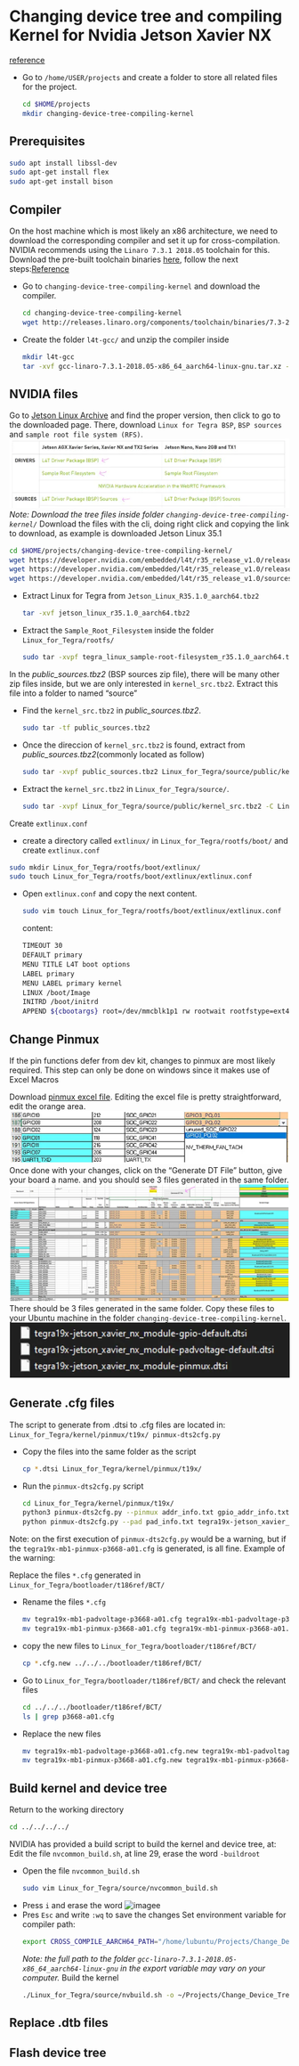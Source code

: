 # Changing device tree and compiling Kernel for Nvidia Jetson Xavier NX
[reference](https://medium.com/@haoye94/editing-device-tree-and-compiling-kernel-for-nvidia-jetson-xavier-nx-11a1df20939c)

* Go to `/home/USER/projects` and create a folder to store all related files for the project.
  ```BASH
  cd $HOME/projects
  mkdir changing-device-tree-compiling-kernel
  ```
## Prerequisites
  ```BASH
  sudo apt install libssl-dev
  sudo apt-get install flex
  sudo apt-get install bison
  ```

## Compiler
On the host machine which is most likely an x86 architecture, we need to download the corresponding compiler and set it up for cross-compilation.  
NVIDIA recommends using the `Linaro 7.3.1 2018.05` toolchain for this. Download the pre-built toolchain binaries [here](http://releases.linaro.org/components/toolchain/binaries/7.3-2018.05/aarch64-linux-gnu/gcc-linaro-7.3.1-2018.05-x86_64_aarch64-linux-gnu.tar.xz), follow the next steps:[Reference](https://developer.ridgerun.com/wiki/index.php?title=Jetson_Nano/Development/Building_the_Kernel_from_Source)
* Go to `changing-device-tree-compiling-kernel` and download the compiler.
  ```BASH
  cd changing-device-tree-compiling-kernel
  wget http://releases.linaro.org/components/toolchain/binaries/7.3-2018.05/aarch64-linux-gnu/gcc-linaro-7.3.1-2018.05-x86_64_aarch64-linux-gnu.tar.xz
  ```
* Create the folder `l4t-gcc/` and unzip the compiler inside
  ```BASH
  mkdir l4t-gcc
  tar -xvf gcc-linaro-7.3.1-2018.05-x86_64_aarch64-linux-gnu.tar.xz -C l4t-gcc/
  ```
## NVIDIA files
Go to [Jetson Linux Archive](https://developer.nvidia.com/embedded/jetson-linux-archive) and find the proper version, then click to go to the downloaded page. There, download `Linux for Tegra BSP`, `BSP sources` and `sample root file system (RFS)`.
![files](./img/files.png)  
  *Note: Download the tree files inside folder `changing-device-tree-compiling-kernel/`*
  Download the files with the cli, doing right click and copying the link to download, as example is downloaded Jetson Linux 35.1
  ```BASH
  cd $HOME/projects/changing-device-tree-compiling-kernel/
  wget https://developer.nvidia.com/embedded/l4t/r35_release_v1.0/release/jetson_linux_r35.1.0_aarch64.tbz2
  wget https://developer.nvidia.com/embedded/l4t/r35_release_v1.0/release/tegra_linux_sample-root-filesystem_r35.1.0_aarch64.tbz2
  wget https://developer.nvidia.com/embedded/l4t/r35_release_v1.0/sources/public_sources.tbz2
  ```
* Extract Linux for Tegra from `Jetson_Linux_R35.1.0_aarch64.tbz2`
  ```BASH
  tar -xvf jetson_linux_r35.1.0_aarch64.tbz2
  ```
* Extract the `Sample_Root_Filesystem` inside the folder `Linux_for_Tegra/rootfs/` 
  ```BASH
  sudo tar -xvpf tegra_linux_sample-root-filesystem_r35.1.0_aarch64.tbz2 -C Linux_for_Tegra/rootfs/
  ```
In the *public_sources.tbz2* (BSP sources zip file), there will be many other zip files inside, but we are only interested in `kernel_src.tbz2`. Extract this file into a folder to named “source”
* Find the `kernel_src.tbz2` in *public_sources.tbz2*.
  ```BASH
  sudo tar -tf public_sources.tbz2
  ```
* Once the direccion of `kernel_src.tbz2` is found, extract from *public_sources.tbz2*(commonly located as follow)
  ```BASH
  sudo tar -xvpf public_sources.tbz2 Linux_for_Tegra/source/public/kernel_src.tbz2
  ```
* Extract the `kernel_src.tbz2` in `Linux_for_Tegra/source/`.
  ```BASH
  sudo tar -xvpf Linux_for_Tegra/source/public/kernel_src.tbz2 -C Linux_for_Tegra/source/
  ```
Create `extlinux.conf`
*  create a directory called `extlinux/` in `Linux_for_Tegra/rootfs/boot/` and create `extlinux.conf`
  ```BASH
  sudo mkdir Linux_for_Tegra/rootfs/boot/extlinux/
  sudo touch Linux_for_Tegra/rootfs/boot/extlinux/extlinux.conf
  ```
* Open `extlinux.conf` and copy the next content.
  ```BASH
  sudo vim touch Linux_for_Tegra/rootfs/boot/extlinux/extlinux.conf 
  ```
  content:   
  ```BASH
  TIMEOUT 30
  DEFAULT primary
  MENU TITLE L4T boot options
  LABEL primary
  MENU LABEL primary kernel
  LINUX /boot/Image
  INITRD /boot/initrd
  APPEND ${cbootargs} root=/dev/mmcblk1p1 rw rootwait rootfstype=ext4 console=ttyS0,115200n8 console=tty0 fbcon=map:0 net.ifnames=0
  ```
## Change Pinmux
If the pin functions defer from dev kit, changes to pinmux are most likely required. This step can only be done on windows since it makes use of Excel Macros

Download [pinmux excel file](./docs/Jetson_Xavier_NX_Pinmux_Configuration_Template_v1.06%20.xlsm).
Editing the excel file is pretty straightforward, edit the orange area.
![excel-edit](./img/pinmux-1.png)
Once done with your changes, click on the “Generate DT File” button, give your board a name. and you should see 3 files generated in the same folder.
![excel-edit2](./img/pinmux-2.png)
There should be 3 files generated in the same folder. Copy these files to your Ubuntu machine in the folder `changing-device-tree-compiling-kernel`. 
![excel-edit3](./img/pinmux-3.png)
## Generate .cfg files
The script to generate from .dtsi to .cfg files are located in: `Linux_for_Tegra/kernel/pinmux/t19x/ pinmux-dts2cfg.py`
* Copy the files into the same folder as the script
  ```BASH
  cp *.dtsi Linux_for_Tegra/kernel/pinmux/t19x/
  ```
* Run the `pinmux-dts2cfg.py` script
  ```BASH
  cd Linux_for_Tegra/kernel/pinmux/t19x/
  python3 pinmux-dts2cfg.py --pinmux addr_info.txt gpio_addr_info.txt por_val.txt --mandatory_pinmux_file tegra19x-jetson_xavier_nx_module-pinmux.dtsi tegra19x-jetson_xavier_nx_module-gpio-default.dtsi 1.0 > tegra19x-mb1-pinmux-p3668-a01.cfg
  python pinmux-dts2cfg.py --pad pad_info.txt tegra19x-jetson_xavier_nx_module-padvoltage-default.dtsi  1.0 > tegra19x-mb1-padvoltage-p3668-a01.cfg
  ```
Note: on the first execution of `pinmux-dts2cfg.py` would be a warning, but if the `tegra19x-mb1-pinmux-p3668-a01.cfg` is generated, is all fine. Example of the warning:

Replace the files `*.cfg` generated in `Linux_for_Tegra/bootloader/t186ref/BCT/`
* Rename the files `*.cfg`
  ```BASH
  mv tegra19x-mb1-padvoltage-p3668-a01.cfg tegra19x-mb1-padvoltage-p3668-a01.cfg.new
  mv tegra19x-mb1-pinmux-p3668-a01.cfg tegra19x-mb1-pinmux-p3668-a01.cfg.new
  ```
* copy the new files to  `Linux_for_Tegra/bootloader/t186ref/BCT/`
  ```BASH
  cp *.cfg.new ../../../bootloader/t186ref/BCT/
  ```
* Go to `Linux_for_Tegra/bootloader/t186ref/BCT/` and check the relevant files
  ```BASH
  cd ../../../bootloader/t186ref/BCT/
  ls | grep p3668-a01.cfg
  ```
* Replace the new files
  ```BASH
  mv tegra19x-mb1-padvoltage-p3668-a01.cfg.new tegra19x-mb1-padvoltage-p3668-a01.cfg
  mv tegra19x-mb1-pinmux-p3668-a01.cfg.new tegra19x-mb1-pinmux-p3668-a01.cfg
  ```
## Build kernel and device tree
Return to the working directory
  ```BASH
  cd ../../../../
  ```
NVIDIA has provided a build script to build the kernel and device tree, at:
Edit the file `nvcommon_build.sh`, at line 29, erase the word `-buildroot`
* Open the file `nvcommon_build.sh`
  ```BASH
  sudo vim Linux_for_Tegra/source/nvcommon_build.sh
  ```
* Press `i` and erase the word
  ![imagee]()
* Pres `Esc` and write `:wq` to save the changes
Set environment variable for compiler path:
  ```BASH
  export CROSS_COMPILE_AARCH64_PATH="/home/lubuntu/Projects/Change_Device_Tree_Jetson/l4t-gcc/gcc-linaro-7.3.1-2018.05-x86_64_aarch64-linux-gnu"
  ```
  *Note: the full path to the folder `gcc-linaro-7.3.1-2018.05-x86_64_aarch64-linux-gnu` in the export variable may vary on your computer.*
Build the kernel
  ```BASH
  ./Linux_for_Tegra/source/nvbuild.sh -o ~/Projects/Change_Device_Tree_Jetson/kernel_out/
  ```
## Replace .dtb files


## Flash device tree
